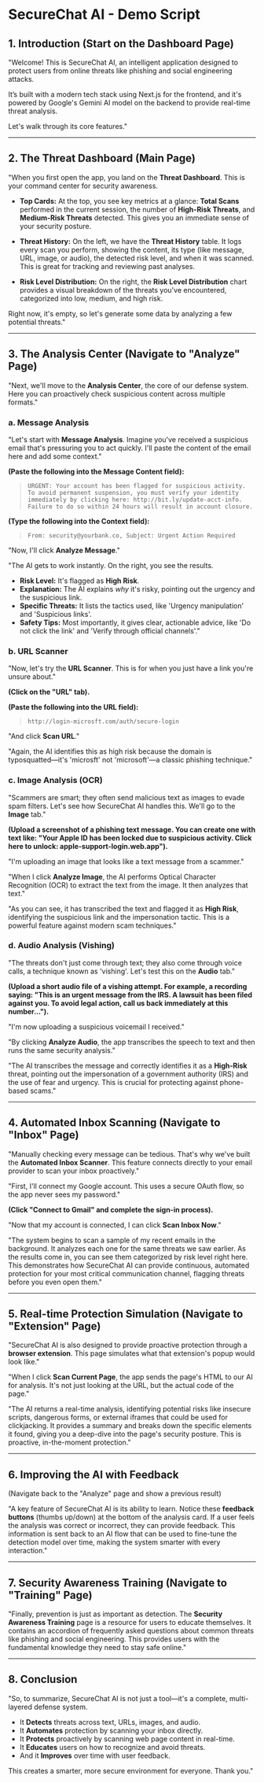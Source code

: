 # SecureChat AI - Demo Script

## 1. Introduction (Start on the Dashboard Page)

"Welcome! This is SecureChat AI, an intelligent application designed to protect users from online threats like phishing and social engineering attacks.

It’s built with a modern tech stack using Next.js for the frontend, and it's powered by Google's Gemini AI model on the backend to provide real-time threat analysis.

Let's walk through its core features."

---

## 2. The Threat Dashboard (Main Page)

"When you first open the app, you land on the **Threat Dashboard**. This is your command center for security awareness.

*   **Top Cards:** At the top, you see key metrics at a glance: **Total Scans** performed in the current session, the number of **High-Risk Threats**, and **Medium-Risk Threats** detected. This gives you an immediate sense of your security posture.

*   **Threat History:** On the left, we have the **Threat History** table. It logs every scan you perform, showing the content, its type (like message, URL, image, or audio), the detected risk level, and when it was scanned. This is great for tracking and reviewing past analyses.

*   **Risk Level Distribution:** On the right, the **Risk Level Distribution** chart provides a visual breakdown of the threats you've encountered, categorized into low, medium, and high risk.

Right now, it's empty, so let's generate some data by analyzing a few potential threats."

---

## 3. The Analysis Center (Navigate to "Analyze" Page)

"Next, we'll move to the **Analysis Center**, the core of our defense system. Here you can proactively check suspicious content across multiple formats."

### a. Message Analysis

"Let's start with **Message Analysis**. Imagine you've received a suspicious email that's pressuring you to act quickly. I'll paste the content of the email here and add some context."

**(Paste the following into the Message Content field):**
> `URGENT: Your account has been flagged for suspicious activity. To avoid permanent suspension, you must verify your identity immediately by clicking here: http://bit.ly/update-acct-info. Failure to do so within 24 hours will result in account closure.`

**(Type the following into the Context field):**
> `From: security@yourbank.co, Subject: Urgent Action Required`

"Now, I'll click **Analyze Message**."

"The AI gets to work instantly. On the right, you see the results.
*   **Risk Level:** It's flagged as **High Risk**.
*   **Explanation:** The AI explains *why* it's risky, pointing out the urgency and the suspicious link.
*   **Specific Threats:** It lists the tactics used, like 'Urgency manipulation' and 'Suspicious links'.
*   **Safety Tips:** Most importantly, it gives clear, actionable advice, like 'Do not click the link' and 'Verify through official channels'."

### b. URL Scanner

"Now, let's try the **URL Scanner**. This is for when you just have a link you're unsure about."

**(Click on the "URL" tab).**

**(Paste the following into the URL field):**
> `http://login-microsft.com/auth/secure-login`

"And click **Scan URL**."

"Again, the AI identifies this as high risk because the domain is typosquatted—it's 'microsft' not 'microsoft'—a classic phishing technique."

### c. Image Analysis (OCR)

"Scammers are smart; they often send malicious text as images to evade spam filters. Let's see how SecureChat AI handles this. We'll go to the **Image** tab."

**(Upload a screenshot of a phishing text message. You can create one with text like: "Your Apple ID has been locked due to suspicious activity. Click here to unlock: apple-support-login.web.app").**

"I'm uploading an image that looks like a text message from a scammer."

"When I click **Analyze Image**, the AI performs Optical Character Recognition (OCR) to extract the text from the image. It then analyzes that text."

"As you can see, it has transcribed the text and flagged it as **High Risk**, identifying the suspicious link and the impersonation tactic. This is a powerful feature against modern scam techniques."

### d. Audio Analysis (Vishing)

"The threats don't just come through text; they also come through voice calls, a technique known as 'vishing'. Let's test this on the **Audio** tab."

**(Upload a short audio file of a vishing attempt. For example, a recording saying: "This is an urgent message from the IRS. A lawsuit has been filed against you. To avoid legal action, call us back immediately at this number...").**

"I'm now uploading a suspicious voicemail I received."

"By clicking **Analyze Audio**, the app transcribes the speech to text and then runs the same security analysis."

"The AI transcribes the message and correctly identifies it as a **High-Risk** threat, pointing out the impersonation of a government authority (IRS) and the use of fear and urgency. This is crucial for protecting against phone-based scams."

---

## 4. Automated Inbox Scanning (Navigate to "Inbox" Page)

"Manually checking every message can be tedious. That's why we've built the **Automated Inbox Scanner**. This feature connects directly to your email provider to scan your inbox proactively."

"First, I'll connect my Google account. This uses a secure OAuth flow, so the app never sees my password."

**(Click "Connect to Gmail" and complete the sign-in process).**

"Now that my account is connected, I can click **Scan Inbox Now**."

"The system begins to scan a sample of my recent emails in the background. It analyzes each one for the same threats we saw earlier. As the results come in, you can see them categorized by risk level right here. This demonstrates how SecureChat AI can provide continuous, automated protection for your most critical communication channel, flagging threats before you even open them."

---

## 5. Real-time Protection Simulation (Navigate to "Extension" Page)

"SecureChat AI is also designed to provide proactive protection through a **browser extension**. This page simulates what that extension's popup would look like."

"When I click **Scan Current Page**, the app sends the page's HTML to our AI for analysis. It's not just looking at the URL, but the actual code of the page."

"The AI returns a real-time analysis, identifying potential risks like insecure scripts, dangerous forms, or external iframes that could be used for clickjacking. It provides a summary and breaks down the specific elements it found, giving you a deep-dive into the page's security posture. This is proactive, in-the-moment protection."

---

## 6. Improving the AI with Feedback

(Navigate back to the "Analyze" page and show a previous result)

"A key feature of SecureChat AI is its ability to learn. Notice these **feedback buttons** (thumbs up/down) at the bottom of the analysis card. If a user feels the analysis was correct or incorrect, they can provide feedback. This information is sent back to an AI flow that can be used to fine-tune the detection model over time, making the system smarter with every interaction."

---

## 7. Security Awareness Training (Navigate to "Training" Page)

"Finally, prevention is just as important as detection. The **Security Awareness Training** page is a resource for users to educate themselves. It contains an accordion of frequently asked questions about common threats like phishing and social engineering. This provides users with the fundamental knowledge they need to stay safe online."

---

## 8. Conclusion

"So, to summarize, SecureChat AI is not just a tool—it's a complete, multi-layered defense system.

*   It **Detects** threats across text, URLs, images, and audio.
*   It **Automates** protection by scanning your inbox directly.
*   It **Protects** proactively by scanning web page content in real-time.
*   It **Educates** users on how to recognize and avoid threats.
*   And it **Improves** over time with user feedback.

This creates a smarter, more secure environment for everyone. Thank you."
